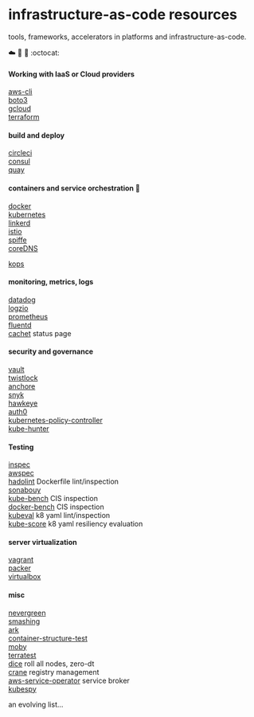 # infrastructure-as-code resources
tools, frameworks, accelerators in platforms and infrastructure-as-code.  

:cloud:  :wrench:  :whale:  :octocat:  

#### Working with IaaS or Cloud providers

[aws-cli](https://docs.aws.amazon.com/cli/latest/userguide/installing.html)  
[boto3](https://boto3.readthedocs.io/en/latest/)  
[gcloud](https://cloud.google.com/sdk/install)  
[terraform](https://www.terraform.io)  

#### build and deploy

[circleci](https://circleci.com)  
[consul](https://www.consul.io/)  
[quay](https://quay.io)  

#### containers and service orchestration :wrench:

[docker](https://docs.docker.com)  
[kubernetes](https://kubernetes.io)  
[linkerd](https://linkerd.io)  
[istio](https://github.com/istio/istio)  
[spiffe](https://spiffe.io)  
[coreDNS](https://coredns.io)  

[kops](https://github.com/kubernetes/kops)  

#### monitoring, metrics, logs

[datadog](https://datadoghq.com)  
[logzio](https://logz.io)  
[prometheus](https://prometheus.io)  
[fluentd](https://www.fluentd.org)  
[cachet](https://github.com/CachetHQ/Cachet) status page  

#### security and governance

[vault](https://vaultproject.io)  
[twistlock](https://twistlock.com)  
[anchore](https://anchore.io/)  
[snyk](https://snyk.io/)  
[hawkeye](https://github.com/hawkeyesec/scanner-cli)  
[auth0](https://auth0.com)  
[kubernetes-policy-controller](https://github.com/Azure/kubernetes-policy-controller)  
[kube-hunter](https://github.com/aquasecurity/kube-hunter)  

#### Testing

[inspec](https://www.inspec.io)  
[awspec](https://github.com/k1LoW/awspec)  
[hadolint](https://github.com/hadolint/hadolint) Dockerfile lint/inspection  
[sonabouy](https://github.com/heptio/sonobuoy)  
[kube-bench](https://github.com/aquasecurity/kube-bench) CIS inspection  
[docker-bench](https://github.com/docker/docker-bench-security) CIS inspection  
[kubeval](https://github.com/garethr/kubeval) k8 yaml lint/inspection  
[kube-score](https://github.com/zegl/kube-score) k8 yaml resiliency evaluation 

#### server virtualization

[vagrant](https://www.vagrantup.com)   
[packer](https://www.packer.io)   
[virtualbox](https://www.virtualbox.org)  

#### misc

[nevergreen](https://nevergreen.io)  
[smashing](https://smashing.github.io)  
[ark](https://github.com/heptio/ark)  
[container-structure-test](https://github.com/GoogleContainerTools/container-structure-test)  
[moby](https://github.com/moby)  
[terratest](https://github.com/gruntwork-io/terratest)  
[dice](https://github.com/dmathieu/dice) roll all nodes, zero-dt  
[crane](https://github.com/google/go-containerregistry/blob/master/cmd/crane/doc/crane.md) registry management  
[aws-service-operator](https://github.com/awslabs/aws-service-operator) service broker  
[kubespy](https://github.com/pulumi/kubespy)  

an evolving list...